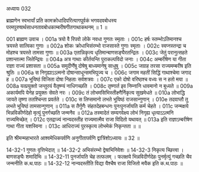 अध्यायः 032

ब्राह्मणेन स्वभार्यां प्रति कामक्रोधादिपरित्यागपूर्वकं भगवदवबोधस्य परमपुरुषार्थसाधनतावबोधकाम्बरीषगीतगाथाकथनम् ॥ 1 ॥

001	ब्राह्मण उवाच ।
001a	त्रयो वै रिपवो लोके नवधा गुणतः स्मृताः ।
001c	हर्षः स्तम्भोऽतिमानश्च त्रयस्ते सात्विका गुणाः ॥
002a	शोकः क्रोधाभिसंरम्भो राजसास्ते गुणाः स्मृताः ।
002c	स्वप्नस्तन्द्रा च मोहश्च त्रयस्ते तामसा गुणाः ॥
003a	एतान्निकृत्य धृतिमान्बाणसङ्घैरतन्द्रितः ।
003c	जेतुं परानुत्सहते प्रशान्तात्मा जितेन्द्रियः ॥
004a	अत्र गाथाः कीर्तयन्ति पुराकल्पविदो जनाः ।
004c	अम्बरीषेण या गीता राज्ञा राज्यं प्रशासता ॥
005a	समुदीर्णेषु दोषेषु बाध्यमानेषु साधुषु ।
005c	जग्राह तरसा राज्यमम्बरीष इति श्रुतिः ॥
006a	स निगृह्याऽऽत्मनो दोषान्साधून्समभिपूज्य च ।
006c	जगाम महतीं सिद्धिं गाथाश्चेमा जगाद ह ॥
007a	भूयिष्ठं विजिता दोषा निहताः सर्वशत्रवः ।
007c	एको दोषो वरिष्ठश्च वध्यः स न हतो मया ॥
008a	यत्प्रयुक्तो जन्तुरयं वैतृष्ण्यं नाधिगच्छति ।
008c	तृष्णार्त इव निम्नानि धावमानो न बुध्यते ॥
009a	अकार्यमपि येनेह प्रयुक्तः सेवते नरः ।
009c	तं लोभमसिभिस्तीक्ष्णैर्निकृत्य सुखमेधते ॥
010a	लोभाद्धि जायते तृष्णा ततश्चिन्ता प्रवर्तते ।
010c	स लिप्समानो लभते भूयिष्ठं राजसान्गुणान् ।
010e	तदवाप्तौ तु लभते भूयिष्ठं तामसान्गुणान् ॥
011a	स तैर्गुणैः संहतदेहबन्धनः पुनःपुनर्जायति कर्म चेहते ।
011c	जन्मक्षये भिन्नविकीर्णदेहो मृत्युं पुनर्गच्छति जन्मनैव ॥
012a	तस्मादेतं सम्यगवेक्ष्य लोभं निगृह्य धृत्याऽऽत्मनि राज्यमिच्छेत् ।
012c	एतद्राज्यं नान्यदस्तीह राज्यमात्मैव राजा विदितो यथावत् ॥
013a	इति राज्ञाऽम्बरीषेण गाथा गीता यशस्विना ।
013c	आधिराज्यं पुरस्कृत्य लोभमेकं निकृन्तता ॥ ॥

इति श्रीमन्महाभारते आश्वमेधिकपर्वणि अनुगीतापर्वणि द्वात्रिंशोऽध्यायः ॥ 32 ॥

14-32-1 गुणतः वृत्तिभेदात् ॥ 14-32-2 अभिसंरम्भो द्वेषाभिनिवेशः ॥ 14-32-3 निकृत्य च्छित्त्वा । बाणसङ्घैः शमादिभिः ॥ 14-32-11 पुनर्जायति चेह तत्फलम् । फलक्षये भिन्नविदीर्णदेहः पुनर्मृत्युं गच्छति चैव जन्मनीति क.थ.पाठः ॥ 14-32-12 नान्यदस्तीति विद्या यैश्चैष राजा विजितो मयैक इति क.थ.पाठः ॥
